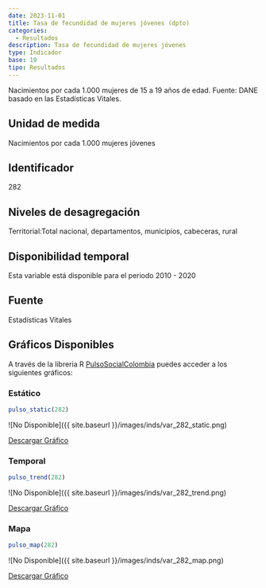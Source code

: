 ```yaml
---
date: 2023-11-01
title: Tasa de fecundidad de mujeres jóvenes (dpto)
categories:
  - Resultados
description: Tasa de fecundidad de mujeres jóvenes
type: Indicador
base: 19
tipo: Resultados
--- 
```


Nacimientos por cada 1.000 mujeres de 15 a 19 años de edad.
Fuente: DANE basado en las Estadísticas Vitales.

## Unidad de medida
Nacimientos por cada 1.000 mujeres jóvenes

## Identificador
282

## Niveles de desagregación
Territorial:Total nacional, departamentos, municipios, cabeceras, rural

## Disponibilidad temporal
Esta variable está disponible para el periodo 2010 - 2020

## Fuente
Estadísticas Vitales

## Gráficos Disponibles

A través de la libreria R [PulsoSocialColombia](https://github.com/pulsosocialcolombia/PulsoSocialColombia) puedes acceder a los siguientes gráficos:

### Estático

``` R
pulso_static(282)
```

![No Disponible]({{ site.baseurl }}/images/inds/var_282_static.png)

<a href='{{ site.baseurl }}/images/inds/var_282_static.png'>Descargar Gráfico</a>

### Temporal

``` R
pulso_trend(282)
```

![No Disponible]({{ site.baseurl }}/images/inds/var_282_trend.png)

<a href='{{ site.baseurl }}/images/inds/var_282_trend.png'>Descargar Gráfico</a>

### Mapa

``` R
pulso_map(282)
```

![No Disponible]({{ site.baseurl }}/images/inds/var_282_map.png)

<a href='{{ site.baseurl }}/images/inds/var_282_map.png'>Descargar Gráfico</a>